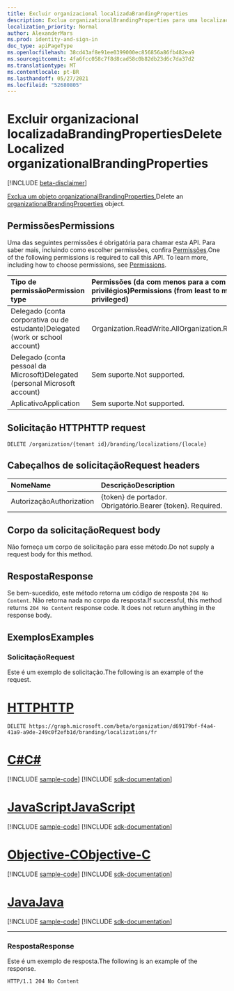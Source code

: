 ```yaml
---
title: Excluir organizacional localizadaBrandingProperties
description: Exclua organizationalBrandingProperties para uma localização específica.
localization_priority: Normal
author: AlexanderMars
ms.prod: identity-and-sign-in
doc_type: apiPageType
ms.openlocfilehash: 38cd43af8e91ee0399000ec856856a86fb482ea9
ms.sourcegitcommit: 4fa6fcc058c7f8d8cad58c0b82db23d6c7da37d2
ms.translationtype: MT
ms.contentlocale: pt-BR
ms.lasthandoff: 05/27/2021
ms.locfileid: "52680805"
---
```

# <a name="delete-localized-organizationalbrandingproperties"></a><span data-ttu-id="bdab4-103">Excluir organizacional localizadaBrandingProperties</span><span class="sxs-lookup"><span data-stu-id="bdab4-103">Delete Localized organizationalBrandingProperties</span></span>

[!INCLUDE [beta-disclaimer](../../includes/beta-disclaimer.md)]

<span data-ttu-id="bdab4-104">[Exclua um objeto organizationalBrandingProperties.](../resources/organizationalbrandingproperties.md)</span><span class="sxs-lookup"><span data-stu-id="bdab4-104">Delete an [organizationalBrandingProperties](../resources/organizationalbrandingproperties.md) object.</span></span>

## <a name="permissions"></a><span data-ttu-id="bdab4-105">Permissões</span><span class="sxs-lookup"><span data-stu-id="bdab4-105">Permissions</span></span>

<span data-ttu-id="bdab4-p101">Uma das seguintes permissões é obrigatória para chamar esta API. Para saber mais, incluindo como escolher permissões, confira [Permissões](/graph/permissions-reference).</span><span class="sxs-lookup"><span data-stu-id="bdab4-p101">One of the following permissions is required to call this API. To learn more, including how to choose permissions, see [Permissions](/graph/permissions-reference).</span></span>

| <span data-ttu-id="bdab4-108">Tipo de permissão</span><span class="sxs-lookup"><span data-stu-id="bdab4-108">Permission type</span></span>                        | <span data-ttu-id="bdab4-109">Permissões (da com menos para a com mais privilégios)</span><span class="sxs-lookup"><span data-stu-id="bdab4-109">Permissions (from least to most privileged)</span></span> |
|:---------------------------------------|:--------------------------------------------|
| <span data-ttu-id="bdab4-110">Delegado (conta corporativa ou de estudante)</span><span class="sxs-lookup"><span data-stu-id="bdab4-110">Delegated (work or school account)</span></span>     | <span data-ttu-id="bdab4-111">Organization.ReadWrite.All</span><span class="sxs-lookup"><span data-stu-id="bdab4-111">Organization.ReadWrite.All</span></span> |
| <span data-ttu-id="bdab4-112">Delegado (conta pessoal da Microsoft)</span><span class="sxs-lookup"><span data-stu-id="bdab4-112">Delegated (personal Microsoft account)</span></span> | <span data-ttu-id="bdab4-113">Sem suporte.</span><span class="sxs-lookup"><span data-stu-id="bdab4-113">Not supported.</span></span> |
| <span data-ttu-id="bdab4-114">Aplicativo</span><span class="sxs-lookup"><span data-stu-id="bdab4-114">Application</span></span>                            | <span data-ttu-id="bdab4-115">Sem suporte.</span><span class="sxs-lookup"><span data-stu-id="bdab4-115">Not supported.</span></span> |

## <a name="http-request"></a><span data-ttu-id="bdab4-116">Solicitação HTTP</span><span class="sxs-lookup"><span data-stu-id="bdab4-116">HTTP request</span></span>

<!-- { "blockType": "ignored" } -->

```http
DELETE /organization/{tenant id}/branding/localizations/{locale}
```

## <a name="request-headers"></a><span data-ttu-id="bdab4-117">Cabeçalhos de solicitação</span><span class="sxs-lookup"><span data-stu-id="bdab4-117">Request headers</span></span>

| <span data-ttu-id="bdab4-118">Nome</span><span class="sxs-lookup"><span data-stu-id="bdab4-118">Name</span></span>          | <span data-ttu-id="bdab4-119">Descrição</span><span class="sxs-lookup"><span data-stu-id="bdab4-119">Description</span></span>   |
|:--------------|:--------------|
| <span data-ttu-id="bdab4-120">Autorização</span><span class="sxs-lookup"><span data-stu-id="bdab4-120">Authorization</span></span> | <span data-ttu-id="bdab4-p102">{token} de portador. Obrigatório.</span><span class="sxs-lookup"><span data-stu-id="bdab4-p102">Bearer {token}. Required.</span></span> |

## <a name="request-body"></a><span data-ttu-id="bdab4-123">Corpo da solicitação</span><span class="sxs-lookup"><span data-stu-id="bdab4-123">Request body</span></span>

<span data-ttu-id="bdab4-124">Não forneça um corpo de solicitação para esse método.</span><span class="sxs-lookup"><span data-stu-id="bdab4-124">Do not supply a request body for this method.</span></span>

## <a name="response"></a><span data-ttu-id="bdab4-125">Resposta</span><span class="sxs-lookup"><span data-stu-id="bdab4-125">Response</span></span>

<span data-ttu-id="bdab4-p103">Se bem-sucedido, este método retorna um código de resposta `204 No Content`. Não retorna nada no corpo da resposta.</span><span class="sxs-lookup"><span data-stu-id="bdab4-p103">If successful, this method returns `204 No Content` response code. It does not return anything in the response body.</span></span>

## <a name="examples"></a><span data-ttu-id="bdab4-128">Exemplos</span><span class="sxs-lookup"><span data-stu-id="bdab4-128">Examples</span></span>

### <a name="request"></a><span data-ttu-id="bdab4-129">Solicitação</span><span class="sxs-lookup"><span data-stu-id="bdab4-129">Request</span></span>

<span data-ttu-id="bdab4-130">Este é um exemplo de solicitação.</span><span class="sxs-lookup"><span data-stu-id="bdab4-130">The following is an example of the request.</span></span>

# <a name="http"></a>[<span data-ttu-id="bdab4-131">HTTP</span><span class="sxs-lookup"><span data-stu-id="bdab4-131">HTTP</span></span>](#tab/http)
<!-- {
  "blockType": "request",
  "name": "delete_organizationalbrandingproperties_2"
}-->

```http
DELETE https://graph.microsoft.com/beta/organization/d69179bf-f4a4-41a9-a9de-249c0f2efb1d/branding/localizations/fr
```
# <a name="c"></a>[<span data-ttu-id="bdab4-132">C#</span><span class="sxs-lookup"><span data-stu-id="bdab4-132">C#</span></span>](#tab/csharp)
[!INCLUDE [sample-code](../includes/snippets/csharp/delete-organizationalbrandingproperties-2-csharp-snippets.md)]
[!INCLUDE [sdk-documentation](../includes/snippets/snippets-sdk-documentation-link.md)]

# <a name="javascript"></a>[<span data-ttu-id="bdab4-133">JavaScript</span><span class="sxs-lookup"><span data-stu-id="bdab4-133">JavaScript</span></span>](#tab/javascript)
[!INCLUDE [sample-code](../includes/snippets/javascript/delete-organizationalbrandingproperties-2-javascript-snippets.md)]
[!INCLUDE [sdk-documentation](../includes/snippets/snippets-sdk-documentation-link.md)]

# <a name="objective-c"></a>[<span data-ttu-id="bdab4-134">Objective-C</span><span class="sxs-lookup"><span data-stu-id="bdab4-134">Objective-C</span></span>](#tab/objc)
[!INCLUDE [sample-code](../includes/snippets/objc/delete-organizationalbrandingproperties-2-objc-snippets.md)]
[!INCLUDE [sdk-documentation](../includes/snippets/snippets-sdk-documentation-link.md)]

# <a name="java"></a>[<span data-ttu-id="bdab4-135">Java</span><span class="sxs-lookup"><span data-stu-id="bdab4-135">Java</span></span>](#tab/java)
[!INCLUDE [sample-code](../includes/snippets/java/delete-organizationalbrandingproperties-2-java-snippets.md)]
[!INCLUDE [sdk-documentation](../includes/snippets/snippets-sdk-documentation-link.md)]

---


### <a name="response"></a><span data-ttu-id="bdab4-136">Resposta</span><span class="sxs-lookup"><span data-stu-id="bdab4-136">Response</span></span>

<span data-ttu-id="bdab4-137">Este é um exemplo de resposta.</span><span class="sxs-lookup"><span data-stu-id="bdab4-137">The following is an example of the response.</span></span>

<!-- {
  "blockType": "response",
  "truncated": true
} -->

```http
HTTP/1.1 204 No Content
```

<!-- uuid: 16cd6b66-4b1a-43a1-adaf-3a886856ed98
2019-02-04 14:57:30 UTC -->
<!-- {
  "type": "#page.annotation",
  "description": "Delete organizationalBrandingProperties",
  "keywords": "",
  "section": "documentation",
  "tocPath": ""
}-->
